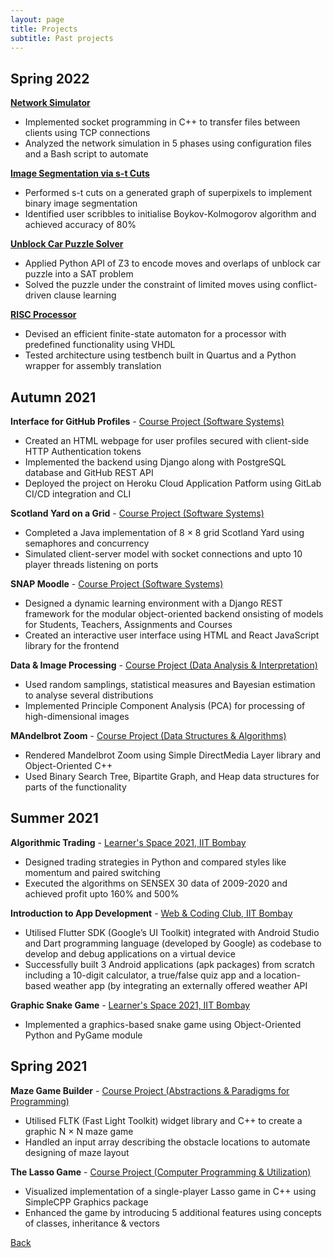 ```yaml
---
layout: page
title: Projects
subtitle: Past projects
---
```


## Spring 2022

[**Network Simulator**](./network-simulator/)
- Implemented socket programming in C++ to transfer files between clients using TCP connections
- Analyzed the network simulation in 5 phases using configuration files and a Bash script to automate

[**Image Segmentation via s-t Cuts**](./s-t-cut-seg/)
- Performed s-t cuts on a generated graph of superpixels to implement binary image segmentation
- Identified user scribbles to initialise Boykov-Kolmogorov algorithm and achieved accuracy of 80%

[**Unblock Car Puzzle Solver**](./unblock-car/)
- Applied Python API of Z3 to encode moves and overlaps of unblock car puzzle into a SAT problem
- Solved the puzzle under the constraint of limited moves using conflict-driven clause learning

[**RISC Processor**](./risc-proc/)
- Devised an efficient finite-state automaton for a processor with predefined functionality using VHDL
- Tested architecture using testbench built in Quartus and a Python wrapper for assembly translation

## Autumn 2021

**Interface for GitHub Profiles** - [Course Project (Software Systems)](https://csedamp.wordpress.com/cs-251-software-systems-lab/)
- Created an HTML webpage for user profiles secured with client-side HTTP Authentication tokens
- Implemented the backend using Django along with PostgreSQL database and GitHub REST API
- Deployed the project on Heroku Cloud Application Patform using GitLab CI/CD integration and CLI

**Scotland Yard on a Grid** - [Course Project (Software Systems)](https://csedamp.wordpress.com/cs-251-software-systems-lab/)
- Completed a Java implementation of 8 × 8 grid Scotland Yard using semaphores and concurrency
- Simulated client-server model with socket connections and upto 10 player threads listening on ports

**SNAP Moodle** - [Course Project (Software Systems)](https://csedamp.wordpress.com/cs-251-software-systems-lab/)
- Designed a dynamic learning environment with a Django REST framework for the modular object-oriented backend onsisting of models for Students, Teachers, Assignments and Courses
- Created an interactive user interface using HTML and React JavaScript library for the frontend

**Data & Image Processing** - [Course Project (Data Analysis & Interpretation)](https://csedamp.wordpress.com/2020/07/26/cs-215-2019-20-review-1/)
- Used random samplings, statistical measures and Bayesian estimation to analyse several distributions
- Implemented Principle Component Analysis (PCA) for processing of high-dimensional images

**MAndelbrot Zoom** - [Course Project (Data Structures & Algorithms)](https://csedamp.wordpress.com/cs-293-data-structures-lab/)
- Rendered Mandelbrot Zoom using Simple DirectMedia Layer library and Object-Oriented C++
- Used Binary Search Tree, Bipartite Graph, and Heap data structures for parts of the functionality

## Summer 2021

**Algorithmic Trading** - [Learner's Space 2021, IIT Bombay](https://wncc-iitb.org/events/event/python)
- Designed trading strategies in Python and compared styles like momentum and paired switching
- Executed the algorithms on SENSEX 30 data of 2009-2020 and achieved profit upto 160% and 500%

**Introduction to App Development** - [Web & Coding Club, IIT Bombay](https://wncc-iitb.org/events/event/intro-app-dev)
- Utilised Flutter SDK (Google’s UI Toolkit) integrated with Android Studio and Dart programming language (developed by Google) as codebase to develop and debug applications on a virtual device
- Successfully built 3 Android applications (apk packages) from scratch including a 10-digit calculator, a true/false quiz app and a location-based weather app (by integrating an externally offered weather API

**Graphic Snake Game** - [Learner's Space 2021, IIT Bombay](https://wncc-iitb.org/events/event/python)
- Implemented a graphics-based snake game using Object-Oriented Python and PyGame module

## Spring 2021

**Maze Game Builder** - [Course Project (Abstractions & Paradigms for Programming)](https://www.cse.iitb.ac.in/~rkj/cs152.html)
- Utilised FLTK (Fast Light Toolkit) widget library and C++ to create a graphic N × N maze game
- Handled an input array describing the obstacle locations to automate designing of maze layout

**The Lasso Game** - [Course Project (Computer Programming & Utilization)](https://www.cse.iitb.ac.in/~cs101/)
- Visualized implementation of a single-player Lasso game in C++ using SimpleCPP Graphics package
- Enhanced the game by introducing 5 additional features using concepts of classes, inheritance & vectors

[Back](..)